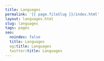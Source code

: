 ```yaml
---
title: Languages
permalink: '{{ page.fileSlug }}/index.html'
layout: languages.html
slug: languages
tags: pages
seo:
  noindex: false
  title: Languages
  og:title: Languages
  twitter:title: Languages
---
```



